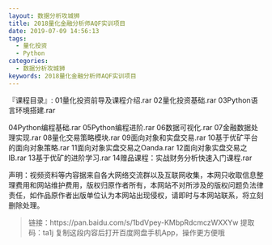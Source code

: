 ```yaml
---
layout: 数据分析攻城狮
title: 2018量化金融分析师AQF实训项目
date: 2019-07-09 14:56:13
tags:
  - 量化投资
  - Python
categories:
  - 数据分析攻城狮
keywords: 2018量化金融分析师AQF实训项目
---
```

『课程目录』: 
01量化投资前导及课程介绍.rar
02量化投资基础.rar
03Python语言环境搭建.rar
<!-- more -->  
04Python编程基础.rar
05Python编程进阶.rar
06数据可视化.rar
07金融数据处理实现.rar
08量化交易策略模块.rar
09面向对象和实盘交易.rar
10基于优矿平台的面向对象策略.rar
11面向对象实盘交易之Oanda.rar
12面向对象实盘交易之IB.rar
13基于优矿的进阶学习.rar
14赠品课程：实战财务分析快速入门课程.rar
<div class="post-copyright">
    <div class="post-copyright__author">
      <span class="post-copyright-meta">声明：视频资料等内容据来自各大网络交流群以及互联网收集，本网只收取信息整理费用和网站维护费用，版权归原作者所有，本网站不对所涉及的版权问题负法律责任，如作品原作者出版单位认为本网站出现侵权，请即时与本网站联系，将立刻删除处理。 </span>
    </div>
</div>

<blockquote class="blockquote-center">
链接：https://pan.baidu.com/s/1bdVpey-KMbpRdcmczWXXYw 
提取码：ta1j 
复制这段内容后打开百度网盘手机App，操作更方便哦
</blockquote>

